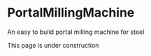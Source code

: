 # PortalMillingMachine
An easy to build portal milling machine for steel

This page is under construction
